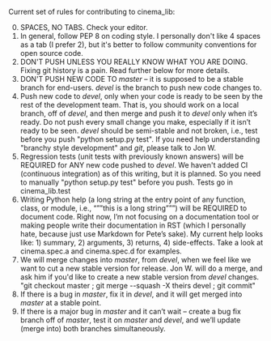 Current set of rules for contributing to cinema_lib:

0. SPACES, NO TABS. Check your editor.
1. In general, follow PEP 8 on coding style. I personally don't like 4 spaces
   as a tab (I prefer 2), but it's better to follow community conventions
   for open source code.
2. DON'T PUSH UNLESS YOU REALLY KNOW WHAT YOU ARE DOING. Fixing git history
   is a pain. Read further below for more details.
3. DON'T PUSH NEW CODE TO *master* – it is supposed to be a stable branch for 
   end-users. *devel* is the branch to push new code changes to.
4. Push new code to *devel*, only when your code is ready to be seen by 
   the rest of the development team. That is, you should work on a local 
   branch, off of *devel*, and then merge and push it to *devel* only when 
   it’s ready. Do not push every small change you make, especially if it 
   isn’t ready to be seen. *devel* should be semi-stable and not broken,
   i.e., test before you push "python setup.py test". If you need help 
   understanding "branchy style development" and *git*, please talk to Jon W. 
5. Regression tests (unit tests with previously known answers) will be REQUIRED
   for ANY new code pushed to *devel*. We haven't added CI (continuous 
   integration) as of this writing, but it is planned. So you need to manually
   "python setup.py test" before you push. Tests go in cinema_lib.test
6. Writing Python help (a long string at the entry point of any function,
   class, or module, i.e., “””this is a long string”””) will be REQUIRED to
   document code. Right now, I’m not focusing on a documentation tool or making
   people write their documentation in RST (which I personally hate, because
   just use Markdown for Pete’s sake). My current help looks like: 1) summary, 
   2) arguments, 3) returns, 4) side-effects. Take a look at cinema.spec.a 
   and cinema.spec.d for examples.
7. We will merge changes into *master*, from *devel*, when we feel like we 
   want to cut a new stable version for release. Jon W. will do a merge, and 
   ask him if you'd like to create a new stable version from *devel* changes.
   "git checkout master ; git merge --squash -X theirs devel ; git commit"
8. If there is a bug in *master*, fix it in *devel*, and it will get merged
   into *master* at a stable point.
9. If there is a major bug in *master* and it can’t wait – create a bug fix
   branch off of *master*, test it on *master* and *devel*, and we’ll update
   (merge into) both branches simultaneously.

